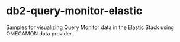 # db2-query-monitor-elastic
Samples for visualizing Query Monitor data in the Elastic Stack using OMEGAMON data provider.
